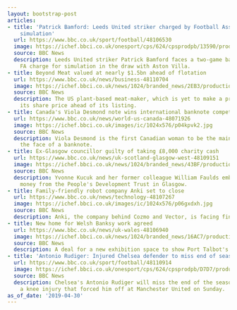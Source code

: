 ```yaml
---
layout: bootstrap-post
articles:
- title: 'Patrick Bamford: Leeds United striker charged by Football Association for
    simulation'
  url: https://www.bbc.co.uk/sport/football/48106530
  image: https://ichef.bbci.co.uk/onesport/cps/624/cpsprodpb/13590/production/_97584297_breaking_news.png
  source: BBC News
  description: Leeds United striker Patrick Bamford faces a two-game ban after an
    FA charge for simulation in the draw with Aston Villa.
- title: Beyond Meat valued at nearly $1.5bn ahead of flotation
  url: https://www.bbc.co.uk/news/business-48110704
  image: https://ichef.bbci.co.uk/news/1024/branded_news/2EB3/production/_106655911_beyondmeat1.png
  source: BBC News
  description: The US plant-based meat-maker, which is yet to make a profit, increases
    its share price ahead of its listing.
- title: Canada's Viola Desmond note wins international banknote competition
  url: https://www.bbc.co.uk/news/world-us-canada-48071926
  image: https://ichef.bbci.co.uk/images/ic/1024x576/p04kpvk2.jpg
  source: BBC News
  description: Viola Desmond is the first Canadian woman to be the main feature on
    the face of a banknote.
- title: Ex-Glasgow councillor guilty of taking £8,000 charity cash
  url: https://www.bbc.co.uk/news/uk-scotland-glasgow-west-48109151
  image: https://ichef.bbci.co.uk/news/1024/branded_news/43BF/production/_103834371_spin-yvonnekucuk.jpg
  source: BBC News
  description: Yvonne Kucuk and her former colleague William Faulds embezzled the
    money from the People's Development Trust in Glasgow.
- title: Family-friendly robot company Anki set to close
  url: https://www.bbc.co.uk/news/technology-48107267
  image: https://ichef.bbci.co.uk/images/ic/1024x576/p06gxdxh.jpg
  source: BBC News
  description: Anki, the company behind Cozmo and Vector, is facing financial difficulties.
- title: New home for Welsh Banksy work agreed
  url: https://www.bbc.co.uk/news/uk-wales-48106940
  image: https://ichef.bbci.co.uk/news/1024/branded_news/16AC7/production/_105117829_f40b0ad3-de03-485b-9721-078c5cd3c304.jpg
  source: BBC News
  description: A deal for a new exhibition space to show Port Talbot's Banksy is agreed
- title: 'Antonio Rudiger: Injured Chelsea defender to miss end of season'
  url: https://www.bbc.co.uk/sport/football/48110914
  image: https://ichef.bbci.co.uk/onesport/cps/624/cpsprodpb/D7D7/production/_106655255_rudiger_getty.jpg
  source: BBC News
  description: Chelsea's Antonio Rudiger will miss the end of the season because of
    a knee injury that forced him off at Manchester United on Sunday.
as_of_date: '2019-04-30'
---
```



